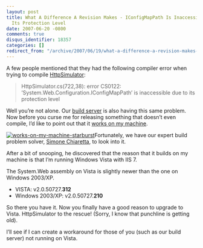 ```yaml
---
layout: post
title: What A Difference A Revision Makes - IConfigMapPath Is Inaccessible Due To
  Its Protection Level
date: 2007-06-20 -0800
comments: true
disqus_identifier: 18357
categories: []
redirect_from: "/archive/2007/06/19/what-a-difference-a-revision-makes---iconfigmappath-is-inaccessible.aspx/"
---
```


A few people mentioned that they had the following compiler error when
trying to compile
[HttpSimulator](http://haacked.com/archive/2007/06/19/unit-tests-web-code-without-a-web-server-using-httpsimulator.aspx "Unit Test Web Code Without A Web Server Using HttpSimulator"):

> HttpSimulator.cs(722,38): error CS0122:
> ’System.Web.Configuration.IConfigMapPath’ is inaccessible due to its
> protection level

Well you’re not alone. Our [build
server](http://build.subtextproject.com/ccnet/server/local/project/SubText-2.0/build/log20070620184757.xml/ViewBuildReport.aspx "Subtext Build Server")
is also having this same problem. Now before you curse me for releasing
something that doesn’t even compile, I’d like to point out that it
[works on my
machine](http://www.codinghorror.com/blog/archives/000818.html "Works on my machine certification").

[![works-on-my-machine-starburst](http://haacked.com/images/haacked_com/WindowsLiveWriter/IConfigMapPathIsInaccessibleDueToItsProt_1446B/works-on-my-machine-starburst_thumb.png)](http://haacked.com/images/haacked_com/WindowsLiveWriter/IConfigMapPathIsInaccessibleDueToItsProt_1446B/works-on-my-machine-starburst.png)Fortunately,
we have our expert build problem solver, [Simone
Chiaretta](http://codeclimber.net.nz/ "Simone Chiaretta"), to look into
it.

After a bit of snooping, he discovered that the reason that it builds on
my machine is that I’m running Windows Vista with IIS 7.

The System.Web assembly on Vista is slightly newer than the one on
Windows 2003/XP.

-   VISTA: v2.0.50727.**312**
-   Windows 2003/XP: v2.0.50727.**210**

So there you have it. Now you finally have a good reason to upgrade to
Vista. HttpSimulator to the rescue! (Sorry, I know that punchline is
getting old).

I’ll see if I can create a workaround for those of you (such as our
build server) not running on Vista.

